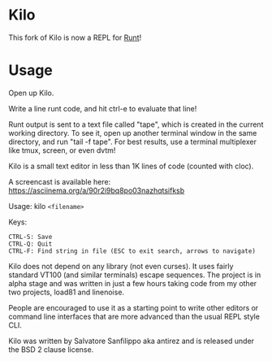 Kilo
===

This fork of Kilo is now a REPL for 
[Runt](http://www.github.com/paulbatchelor/runt.git)!

# Usage

Open up Kilo.

Write a line runt code, and hit ctrl-e to evaluate that line!

Runt output is sent to a text file called "tape", which is created in the current
working directory. To see it, open up another terminal window in the same
directory, and run "tail -f tape". For best results, use a terminal 
multiplexer like tmux, screen, or even dvtm!

Kilo is a small text editor in less than 1K lines of code (counted with cloc).

A screencast is available here: https://asciinema.org/a/90r2i9bq8po03nazhqtsifksb

Usage: kilo `<filename>`

Keys:

    CTRL-S: Save
    CTRL-Q: Quit
    CTRL-F: Find string in file (ESC to exit search, arrows to navigate)

Kilo does not depend on any library (not even curses). It uses fairly standard
VT100 (and similar terminals) escape sequences. The project is in alpha
stage and was written in just a few hours taking code from my other two
projects, load81 and linenoise.

People are encouraged to use it as a starting point to write other editors
or command line interfaces that are more advanced than the usual REPL
style CLI.

Kilo was written by Salvatore Sanfilippo aka antirez and is released
under the BSD 2 clause license.
